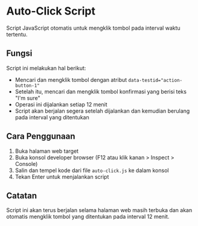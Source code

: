 # Auto-Click Script

Script JavaScript otomatis untuk mengklik tombol pada interval waktu tertentu.

## Fungsi

Script ini melakukan hal berikut:

* Mencari dan mengklik tombol dengan atribut `data-testid="action-button-1"`
* Setelah itu, mencari dan mengklik tombol konfirmasi yang berisi teks "I'm sure"
* Operasi ini dijalankan setiap 12 menit
* Script akan berjalan segera setelah dijalankan dan kemudian berulang pada interval yang ditentukan

## Cara Penggunaan

1. Buka halaman web target
2. Buka konsol developer browser (F12 atau klik kanan > Inspect > Console)
3. Salin dan tempel kode dari file `auto-click.js` ke dalam konsol
4. Tekan Enter untuk menjalankan script

## Catatan

Script ini akan terus berjalan selama halaman web masih terbuka dan akan otomatis mengklik tombol yang ditentukan pada interval 12 menit. 